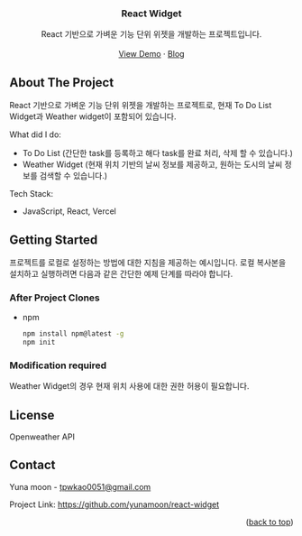 

<div align="center">
  <h3 align="center">React Widget</h3>

  <p align="center">
    React 기반으로 가벼운 기능 단위 위젯을 개발하는 프로젝트입니다.
    <br />
    <br />
    <a href="https://react-widget-lemon.vercel.app">View Demo</a>
    ·
    <a href="/">Blog</a>
  </p>
</div>


<!-- ABOUT THE PROJECT -->
## About The Project

React 기반으로 가벼운 기능 단위 위젯을 개발하는 프로젝트로, 현재 To Do List Widget과 Weather widget이 포함되어 있습니다.

What did I do:
* To Do List (간단한 task를 등록하고 해다 task를 완료 처리, 삭제 할 수 있습니다.)
* Weather Widget (현재 위치 기반의 날씨 정보를 제공하고, 원하는 도시의 날씨 정보를 검색할 수 있습니다.)

Tech Stack:
* JavaScript, React, Vercel


<!-- GETTING STARTED -->
## Getting Started

프로젝트를 로컬로 설정하는 방법에 대한 지침을 제공하는 예시입니다. 로컬 복사본을 설치하고 실행하려면 다음과 같은 간단한 예제 단계를 따라야 합니다.

### After Project Clones

* npm
  ```sh
  npm install npm@latest -g
  npm init
  ```

### Modification required

Weather Widget의 경우 현재 위치 사용에 대한 권한 허용이 필요합니다.


<!-- LICENSE -->
## License

Openweather API


<!-- CONTACT -->
## Contact

Yuna moon - tpwkao0051@gmail.com

Project Link: https://github.com/yunamoon/react-widget

<p align="right">(<a href="#readme-top">back to top</a>)</p>



